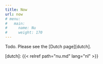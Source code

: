 ```yaml
---
title: Now
url: now
# menu:
#   main:
#     name: Nu
#     weight: 170
---
```

Todo. Please see the [Dutch page][dutch].

[dutch]: {{< relref path="nu.md" lang="nl" >}}
